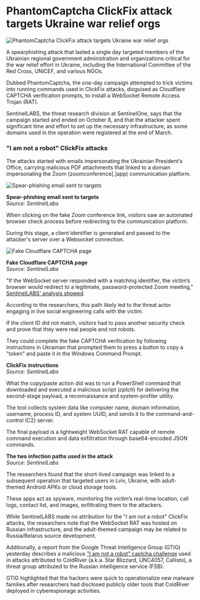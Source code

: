 # PhantomCaptcha ClickFix attack targets Ukraine war relief orgs

![PhantomCaptcha ClickFix attack targets Ukraine war relief orgs](https://www.bleepstatic.com/content/hl-images/2024/12/15/hacker-card.jpg)

A spearphishing attack that lasted a single day targeted members of the Ukrainian regional government administration and organizations critical for the war relief effort in Ukraine, including the International Committee of the Red Cross, UNICEF, and various NGOs.

Dubbed PhantomCaptcha, the one-day campaign attempted to trick victims into running commands used in ClickFix attacks, disguised as Cloudflare CAPTCHA verification prompts, to install a WebSocket Remote Access Trojan (RAT).

SentinelLABS, the threat research division at SentinelOne, says that the campaign started and ended on October 8, and that the attacker spent significant time and effort to set up the necessary infrastructure, as some domains used in the operation were registered at the end of March.

### "I am not a robot" ClickFix attacks

The attacks started with emails impersonating the Ukrainian President’s Office, carrying malicious PDF attachments that linked to a domain impersonating the Zoom (zoomconference\[.\]app) communication platform.

![Spear-phishing email sent to targets](https://www.bleepstatic.com/images/news/u/1220909/2025/October/email.jpg)

**Spear-phishing email sent to targets**  
_Source: SentinelLabs_

When clicking on the fake Zoom conference link, visitors saw an automated browser check process before redirecting to the communication platform.

During this stage, a client identifier is generated and passed to the attacker's server over a Websocket connection.

![Fake Cloudflare CAPTCHA page](https://www.bleepstatic.com/images/news/u/1220909/2025/October/captcha.jpg)

**Fake Cloudflare CAPTCHA page**  
_Source: SentinelLabs_

"If the WebSocket server responded with a matching identifier, the victim’s browser would redirect to a legitimate, password-protected Zoom meeting," [SentinelLABS' analysis showed](https://www.sentinelone.com/labs/phantomcaptcha-multi-stage-websocket-rat-targets-ukraine-in-single-day-spearphishing-operation/).

According to the researchers, this path likely led to the threat actor engaging in live social engineering calls with the victim.

If the client ID did not match, visitors had to pass another security check and prove that they were real people and not robots.

They could complete the fake CAPTCHA verification by following instructions in Ukrainian that prompted them to press a button to copy a "token" and paste it in the Windows Command Prompt.

**ClickFix instructions**  
_Source: SentinelLabs_

What the copy/paste action did was to run a PowerShell command that downloaded and executed a malicious script (_cptch_) for delivering the second-stage payload, a reconnaissance and system-profiler utility.

The tool collects system data like computer name, domain information, username, process ID, and system UUID, and sends it to the command-and-control (C2) server.

The final payload is a lightweight WebSocket RAT capable of remote command execution and data exfiltration through base64-encoded JSON commands.

**The two infection paths used in the attack**  
_Source: SentinelLabs_

The researchers found that the short-lived campaign was linked to a subsequent operation that targeted users in Lviv, Ukraine, with adult-themed Android APKs or cloud storage tools.

These apps act as spyware, monitoring the victim’s real-time location, call logs, contact list, and images, exfiltrating them to the attackers.

While SentinelLABS made no attribution for the "I am not a robot" ClickFix attacks, the researchers note that the WebSocket RAT was hosted on Russian infrastructure, and the adult-themed campaign may be related to Russia/Belarus source development.

Additionally, a report from the Google Threat Intelligence Group (GTIG) yesterday describes a malicious ["I am not a robot" captcha challenge](https://www.bleepingcomputer.com/news/security/russian-hackers-evolve-malware-pushed-in-i-am-not-a-robot-clickfix-attacks/) used in attacks attributed to ColdRiver (a.k.a. Star Blizzard, UNC4057, Callisto), a threat group attributed to the Russian intelligence service (FSB).

GTIG highlighted that the hackers were quick to operationalize new malware families after researchers had disclosed publicly older tools that ColdRiver deployed in cyberespionage activities.